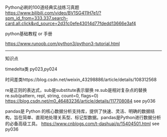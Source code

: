 Python必刷的100道经典实战练习真题
https://www.bilibili.com/video/BV1SG411H7e1/?spm_id_from=333.337.search-card.all.click&vd_source=2d31c0efe43014d77fdedd13666e3af4

python基础教程 or 手册

https://www.runoob.com/python3/python3-tutorial.html


----
知识点 

timedelta类 py023,py024

时间差类https://blog.csdn.net/weixin_43298886/article/details/108312568


 re是正则的表达式，sub是substitute表示替换 re.sub是相对复杂点的替换 
 re.sub(pattern, repl, string, count=0, flags=0)
 https://blog.csdn.net/m0_46483236/article/details/117708084
see py036
 

pandas是 Python 的核⼼数据分析⽀持库，提供了快速、灵活、明确的数据结构，旨在简单、直观地处理关系型、标记型数据。pandas是Python进⾏数据分析的必备⾼级⼯具。
https://www.cnblogs.com/t-dashuai/p/15404501.html
see py036